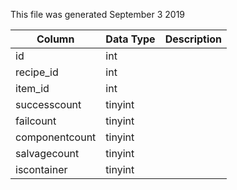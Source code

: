 This file was generated September 3 2019

| Column         | Data Type | Description |
| -------------- | --------- | ----------- |
| id             | int       |             |
| recipe_id      | int       |             |
| item_id        | int       |             |
| successcount   | tinyint   |             |
| failcount      | tinyint   |             |
| componentcount | tinyint   |             |
| salvagecount   | tinyint   |             |
| iscontainer    | tinyint   |             |